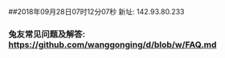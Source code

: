 ##2018年09月28日07时12分07秒 新址: 142.93.80.233
### 兔友常见问题及解答: https://github.com/wanggonging/d/blob/w/FAQ.md
